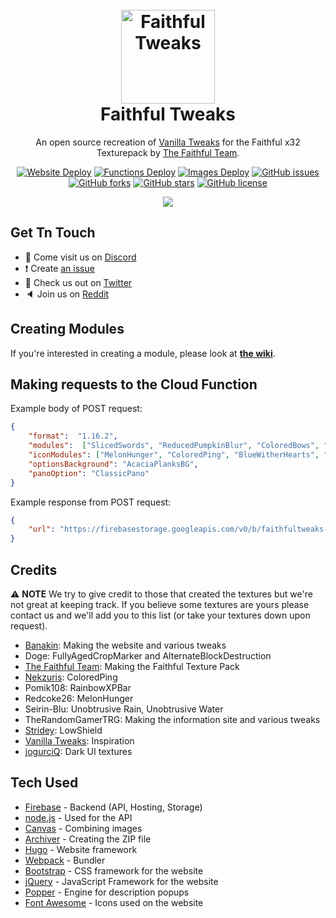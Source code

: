 <h1 align="center">
    <br>
    <a href="https://faithfultweaks.com/"><img src="https://raw.githubusercontent.com/FaithfulTweaks/FaithfulTweaks/master/website/static/images/logo.png" alt="Faithful Tweaks" width="150"></a>
    <br>
    Faithful Tweaks
    <br>
</h1>

<p align="center">An open source recreation of <a href="https://vanillatweaks.net/picker/resource-packs/">Vanilla Tweaks</a> for the Faithful x32 Texturepack by <a href="https://faithful.team/">The Faithful Team</a>.</p>

<p align="center">
    <a href="https://github.com/FaithfulTweaks/FaithfulTweaks/actions"><img alt="Website Deploy" src="https://github.com/FaithfulTweaks/FaithfulTweaks/workflows/Website%20Deploy/badge.svg"></a>
    <a href="https://github.com/FaithfulTweaks/FaithfulTweaks/actions"><img alt="Functions Deploy" src="https://github.com/FaithfulTweaks/FaithfulTweaks/workflows/Functions%20Deploy/badge.svg"></a>
    <a href="https://github.com/FaithfulTweaks/FaithfulTweaks/actions"><img alt="Images Deploy" src="https://github.com/FaithfulTweaks/FaithfulTweaks/workflows/Images%20Deploy/badge.svg"></a>
    <a href="https://github.com/FaithfulTweaks/FaithfulTweaks/issues"><img alt="GitHub issues" src="https://img.shields.io/github/issues/FaithfulTweaks/FaithfulTweaks"></a>
    <a href="https://github.com/FaithfulTweaks/FaithfulTweaks/network"><img alt="GitHub forks" src="https://img.shields.io/github/forks/FaithfulTweaks/FaithfulTweaks"></a>
    <a href="https://github.com/FaithfulTweaks/FaithfulTweaks/stargazers"><img alt="GitHub stars" src="https://img.shields.io/github/stars/FaithfulTweaks/FaithfulTweaks"></a>
    <a href="https://github.com/FaithfulTweaks/FaithfulTweaks/blob/master/LICENSE"><img alt="GitHub license" src="https://img.shields.io/github/license/FaithfulTweaks/FaithfulTweaks"></a>
</p>

<p align="center"><img src="https://raw.githubusercontent.com/FaithfulTweaks/FaithfulTweaks/master/screenshot.png"></img></p>

## Get Tn Touch
- 💬 Come visit us on [Discord](https://discord.gg/kBMEmDD)
- ❗️ Create [an issue](https://github.com/FaithfulTweaks/FaithfulTweaks/issues/new)
- 🦜 Check us out on [Twitter](https://twitter.com/faithfultweaks)
- 🔈 Join us on [Reddit](https://www.reddit.com/r/FaithfulTweaks/)

## Creating Modules
If you're interested in creating a module, please look at **[the wiki](https://github.com/FaithfulTweaks/FaithfulTweaks/wiki)**.

## Making requests to the Cloud Function
Example body of POST request:
```json
{
    "format":  "1.16.2",
    "modules":  ["SlicedSwords", "ReducedPumpkinBlur", "ColoredBows", "OreBorders", "StickyPistonSides"],
    "iconModules": ["MelonHunger", "ColoredPing", "BlueWitherHearts", "RainbowXP"],
    "optionsBackground": "AcaciaPlanksBG",
    "panoOption": "ClassicPano"
}
```

Example response from POST request:
```json
{
    "url": "https://firebasestorage.googleapis.com/v0/b/faithfultweaks-app.appspot.com/o/FaithfulTweaks%2F900000000-0000-0000-0000-000000000000.zip?alt=media&token=00000000-0000-0000-0000-000000000000"
}
```

## Credits
⚠ **NOTE** We try to give credit to those that created the textures but we're not great at keeping track. If you believe some textures are yours please contact us and we'll add you to this list (or take your textures down upon request).
- [Banakin](https://banakin.github.io): Making the website and various tweaks
- Doge: FullyAgedCropMarker and AlternateBlockDestruction
- [The Faithful Team](https://faithful.team/): Making the Faithful Texture Pack
- [Nekzuris](https://twitter.com/Nekzuris): ColoredPing
- Pomik108: RainbowXPBar
- Redcoke26: MelonHunger
- Seirin-Blu: Unobtrusive Rain, Unobtrusive Water
- TheRandomGamerTRG: Making the information site and various tweaks
- [Stridey](https://www.planetminecraft.com/member/stridey/): LowShield
- [Vanilla Tweaks](https://vanillatweaks.net/picker/resource-packs/): Inspiration
- [jogurciQ](https://www.planetminecraft.com/member/jogurciq/): Dark UI textures

## Tech Used
- [Firebase](https://firebase.google.com/) - Backend (API, Hosting, Storage)
- [node.js](https://nodejs.org/) - Used for the API
- [Canvas](https://github.com/Automattic/node-canvas) - Combining images
- [Archiver](https://github.com/archiverjs/node-archiver) - Creating the ZIP file
- [Hugo](https://gohugo.io/) - Website framework
- [Webpack](https://webpack.js.org/) - Bundler
- [Bootstrap](https://getbootstrap.com/) - CSS framework for the website
- [jQuery](https://jquery.com/) - JavaScript Framework for the website
- [Popper](https://popper.js.org/) - Engine for description popups
- [Font Awesome](https://fontawesome.com/) - Icons used on the website
